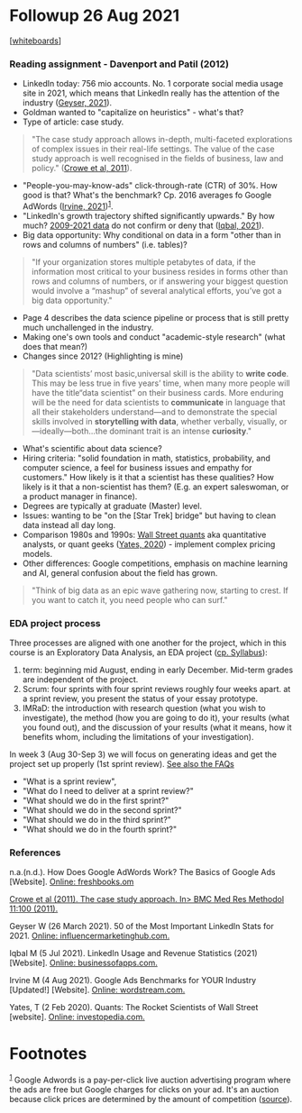 
# Followup 26 Aug 2021

[[whiteboards](https://drive.google.com/drive/folders/1EROyhIwsyQQNrb2O6FyYvNPNc2mgHa6G?usp=sharing)]


### Reading assignment - Davenport and Patil (2012)

-   LinkedIn today: 756 mio accounts. No. 1 corporate social media
    usage site in 2021, which means that LinkedIn really has the
    attention of the industry ([Geyser, 2021](#orgbef7cf8)).
-   Goldman wanted to "capitalize on heuristics" - what's that?
-   Type of article: case study.

> "The case study approach allows in-depth, multi-faceted
> explorations of complex issues in their real-life settings. The
> value of the case study approach is well recognised in the fields
> of business, law and policy." ([Crowe et al, 2011](#org215e269)).

-   "People-you-may-know-ads" click-through-rate (CTR) of 30%. How
    good is that? What's the benchmark? Cp. 2016 averages fo Google
    AdWords ([Irvine, 2021](#org375ce64))<sup><a id="fnr.1" class="footref" href="#fn.1">1</a></sup>.
-   "LinkedIn's growth trajectory shifted significantly upwards." By
    how much? [2009-2021 data](https://www.businessofapps.com/data/linkedin-statistics/) do not confirm or deny that ([Iqbal, 2021](#org4c221ca)).
-   Big data opportunity: Why conditional on data in a form "other
    than in rows and columns of numbers" (i.e. tables)?

> "If your organization stores multiple petabytes of data, if
> the information most critical to your business resides in forms
> other than rows and columns of numbers, or if answering your
> biggest question would involve a “mashup” of several analytical
> efforts, you’ve got a big data opportunity."

-   Page 4 describes the data science pipeline or process that is
    still pretty much unchallenged in the industry.
-   Making one's own tools and conduct "academic-style research"
    (what does that mean?)
-   Changes since 2012? (Highlighting is mine)

> "Data scientists’ most basic,universal skill is the ability to
> **write code**. This may be less true in five years’ time, when many
> more people will have the title“data scientist” on their business
> cards. More enduring will be the need for data scientists to
> **communicate** in language that all their stakeholders
> understand—and to demonstrate the special skills involved in
> **storytelling with data**, whether verbally, visually,
> or—ideally—both&#x2026;the dominant trait is an intense **curiosity**."

-   What's scientific about data science?
-   Hiring criteria: "solid foundation in math, statistics,
    probability, and computer science, a feel for business issues
    and empathy for customers." How likely is it that a scientist
    has these qualities? How likely is it that a non-scientist has
    them? (E.g. an expert saleswoman, or a product manager in
    finance).
-   Degrees are typically at graduate (Master) level.
-   Issues: wanting to be "on the [Star Trek] bridge" but having to
    clean data instead all day long.
-   Comparison 1980s and 1990s: [Wall Street quants](https://www.investopedia.com/articles/financialcareers/08/quants-quantitative-analyst.asp) aka quantitative
    analysts, or quant geeks ([Yates, 2020](#org1e97745)) - implement complex pricing models.
-   Other differences: Google competitions, emphasis on machine
    learning and AI, general confusion about the field has grown.

> "Think of big data as an epic wave gathering now, starting to
> crest. If you want to catch it, you need people who can surf."


### EDA project process

Three processes are aligned with one another for the project,
which in this course is an Exploratory Data Analysis, an EDA
project ([cp. Syllabus](https://github.com/birkenkrahe/dsc101/blob/main/syllabus.md#grading-system)):

1.  term: beginning mid August, ending in early December. Mid-term
    grades are independent of the project.
2.  Scrum: four sprints with four sprint reviews roughly four weeks
    apart. at a sprint review, you present the status of your essay
    prototype.
3.  IMRaD: the introduction with research question (what you wish
    to investigate), the method (how you are going to do it), your
    results (what you found out), and the discussion of your
    results (what it means, how it benefits whom, including the
    limitations of your investigation).

In week 3 (Aug 30-Sep 3) we will focus on generating ideas and get
the project set up properly (1st sprint review). [See also the FAQs](https://github.com/birkenkrahe/org/blob/master/FAQ.md)

-   "What is a sprint review",
-   "What do I need to deliver at a sprint review?"
-   "What should we do in the first sprint?"
-   "What should we do in the second sprint?"
-   "What should we do in the third sprint?"
-   "What should we do in the fourth sprint?"


### References

<a id="org79c9775"></a> n.a.(n.d.). How Does Google AdWords Work? The
Basics of Google Ads [Website]. [Online: freshbooks.om](https://www.freshbooks.com/hub/marketing/how-does-google-adwords-work)

<a id="org215e269"></a> [Crowe et al (2011). The case study approach. In> BMC
Med Res Methodol 11:100 (2011).](https://www.ncbi.nlm.nih.gov/pmc/articles/PMC3141799/)

<a id="orgbef7cf8"></a> Geyser W (26 March 2021). 50 of the Most Important
LinkedIn Stats for 2021. [Online: influencermarketinghub.com.](https://influencermarketinghub.com/linkedin-stats/)

<a id="org4c221ca"></a> Iqbal M (5 Jul 2021). LinkedIn Usage and Revenue
Statistics (2021) [Website]. [Online: businessofapps.com.](https://www.businessofapps.com/data/linkedin-statistics/)

<a id="org375ce64"></a> Irvine M (4 Aug 2021). Google Ads Benchmarks for YOUR
Industry [Updated!] [Website]. [Online: wordstream.com.](https://www.wordstream.com/blog/ws/2016/02/29/google-adwords-industry-benchmarks)

<a id="org1e97745"></a> Yates, T (2 Feb 2020). Quants: The Rocket Scientists of Wall
Street [website]. [Online: investopedia.com.](https://www.investopedia.com/articles/financialcareers/08/quants-quantitative-analyst.asp)


# Footnotes

<sup><a id="fn.1" href="#fnr.1">1</a></sup> Google Adwords is a pay-per-click live auction advertising
program where the ads are free but Google charges for clicks on your
ad. It's an auction because click prices are determined by the amount
of competition ([source](#org79c9775)).
